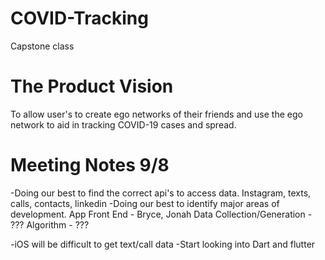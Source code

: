 # COVID-Tracking
Capstone class 


# The Product Vision
To allow user's to create ego networks of their friends and use the ego network to aid in tracking COVID-19 cases and spread.


# Meeting Notes 9/8
-Doing our best to find the correct api's to access data. Instagram, texts, calls, contacts, linkedin
-Doing our best to identify major areas of development.
App Front End              - Bryce, Jonah
Data Collection/Generation - ???
Algorithm                  - ???

-iOS will be difficult to get text/call data
-Start looking into Dart and flutter 

